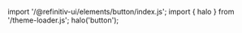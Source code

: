 <!--
type: template
name: button
-->

import '/@refinitiv-ui/elements/button/index.js';
import { halo } from '/theme-loader.js';
halo('button');
